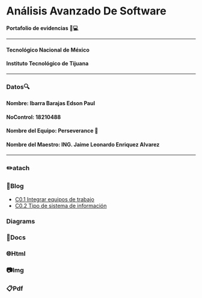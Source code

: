 # Análisis Avanzado De Software
**Portafolio de evidencias :file_folder::computer:**
___
#### Tecnológico Nacional de México
#### Instituto Tecnológico de Tijuana
___
### **Datos:mag:**
#### Nombre: Ibarra Barajas Edson Paul
#### NoControl: 18210488
#### Nombre del Equipo: Perseverance 🤘
#### Nombre del Maestro: ING. Jaime Leonardo Enriquez Alvarez
___
### :pencil2:atach
### :memo:Blog
- [C0.1 Integrar equipos de trabajo](https://github.com/Edson1999/Analisis_Avanzado_De_Software/blob/main/Blog/C0.1_IntegrarEquiposdeTrabajo_IbarraBarajasEdsonPaul.pdf)
- [C0.2 Tipo de sistema de información](https://github.com/Edson1999/Analisis_Avanzado_De_Software/blob/main/Blog/C0.2_Tipo_de_Sistema_Desarrollar_IbarraBarajasEdsonPaul.pdf)
### Diagrams
### :page_facing_up:Docs
### :globe_with_meridians:Html
### :camera:Img
### :clipboard:Pdf 
